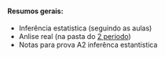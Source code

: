 #### Resumos gerais:

- Inferência estatistica (seguindo as aulas)
- Anlise real (na pasta do [2 periodo](https://github.com/wellington36/Resumos_EMAP-FGV/tree/main/2%20periodo))
- Notas para prova A2 inferênca estantistica
